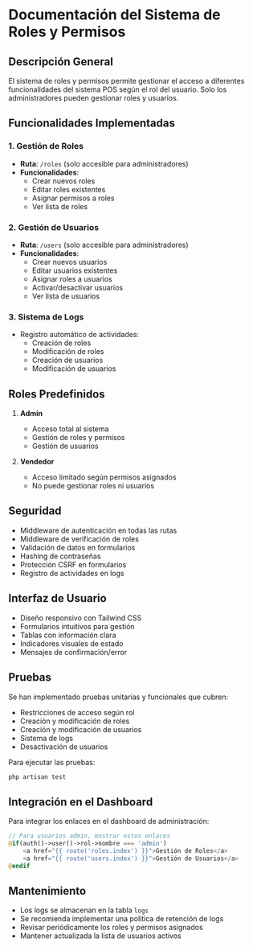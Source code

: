 # Documentación del Sistema de Roles y Permisos

## Descripción General
El sistema de roles y permisos permite gestionar el acceso a diferentes funcionalidades del sistema POS según el rol del usuario. Solo los administradores pueden gestionar roles y usuarios.

## Funcionalidades Implementadas

### 1. Gestión de Roles
- **Ruta**: `/roles` (solo accesible para administradores)
- **Funcionalidades**:
  - Crear nuevos roles
  - Editar roles existentes
  - Asignar permisos a roles
  - Ver lista de roles

### 2. Gestión de Usuarios
- **Ruta**: `/users` (solo accesible para administradores)
- **Funcionalidades**:
  - Crear nuevos usuarios
  - Editar usuarios existentes
  - Asignar roles a usuarios
  - Activar/desactivar usuarios
  - Ver lista de usuarios

### 3. Sistema de Logs
- Registro automático de actividades:
  - Creación de roles
  - Modificación de roles
  - Creación de usuarios
  - Modificación de usuarios

## Roles Predefinidos
1. **Admin**
   - Acceso total al sistema
   - Gestión de roles y permisos
   - Gestión de usuarios

2. **Vendedor**
   - Acceso limitado según permisos asignados
   - No puede gestionar roles ni usuarios

## Seguridad
- Middleware de autenticación en todas las rutas
- Middleware de verificación de roles
- Validación de datos en formularios
- Hashing de contraseñas
- Protección CSRF en formularios
- Registro de actividades en logs

## Interfaz de Usuario
- Diseño responsivo con Tailwind CSS
- Formularios intuitivos para gestión
- Tablas con información clara
- Indicadores visuales de estado
- Mensajes de confirmación/error

## Pruebas
Se han implementado pruebas unitarias y funcionales que cubren:
- Restricciones de acceso según rol
- Creación y modificación de roles
- Creación y modificación de usuarios
- Sistema de logs
- Desactivación de usuarios

Para ejecutar las pruebas:
```bash
php artisan test
```

## Integración en el Dashboard
Para integrar los enlaces en el dashboard de administración:

```php
// Para usuarios admin, mostrar estos enlaces
@if(auth()->user()->rol->nombre === 'admin')
    <a href="{{ route('roles.index') }}">Gestión de Roles</a>
    <a href="{{ route('users.index') }}">Gestión de Usuarios</a>
@endif
```

## Mantenimiento
- Los logs se almacenan en la tabla `logs`
- Se recomienda implementar una política de retención de logs
- Revisar periódicamente los roles y permisos asignados
- Mantener actualizada la lista de usuarios activos

